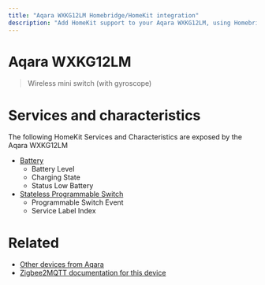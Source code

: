 ```yaml
---
title: "Aqara WXKG12LM Homebridge/HomeKit integration"
description: "Add HomeKit support to your Aqara WXKG12LM, using Homebridge, Zigbee2MQTT and homebridge-z2m."
---
```

<!---
This file has been GENERATED using src/docgen/docgen.ts
DO NOT EDIT THIS FILE MANUALLY!
-->
# Aqara WXKG12LM
> Wireless mini switch (with gyroscope)


# Services and characteristics
The following HomeKit Services and Characteristics are exposed by
the Aqara WXKG12LM

* [Battery](../../battery.md)
  * Battery Level
  * Charging State
  * Status Low Battery
* [Stateless Programmable Switch](../../action.md)
  * Programmable Switch Event
  * Service Label Index


# Related
* [Other devices from Aqara](../index.md#aqara)
* [Zigbee2MQTT documentation for this device](https://www.zigbee2mqtt.io/devices/WXKG12LM.html)